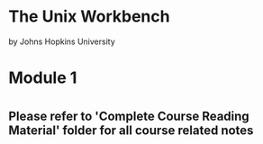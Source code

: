 The Unix Workbench
==================

by Johns Hopkins University

# Module 1

#
## Please refer to 'Complete Course Reading Material' folder for all course related notes